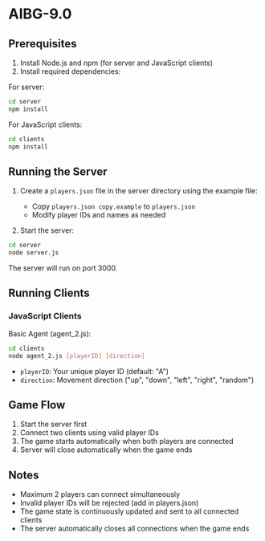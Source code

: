 # AIBG-9.0

## Prerequisites

1. Install Node.js and npm (for server and JavaScript clients)
2. Install required dependencies:

For server:

```bash
cd server
npm install
```

For JavaScript clients:

```bash
cd clients
npm install
```

## Running the Server

1. Create a `players.json` file in the server directory using the example file:

   - Copy `players.json copy.example` to `players.json`
   - Modify player IDs and names as needed

2. Start the server:

```bash
cd server
node server.js
```

The server will run on port 3000.

## Running Clients

### JavaScript Clients

Basic Agent (agent_2.js):

```bash
cd clients
node agent_2.js [playerID] [direction]
```

- `playerID`: Your unique player ID (default: "A")
- `direction`: Movement direction ("up", "down", "left", "right", "random")

## Game Flow

1. Start the server first
2. Connect two clients using valid player IDs
3. The game starts automatically when both players are connected
4. Server will close automatically when the game ends

## Notes

- Maximum 2 players can connect simultaneously
- Invalid player IDs will be rejected (add in players.json)
- The game state is continuously updated and sent to all connected clients
- The server automatically closes all connections when the game ends
